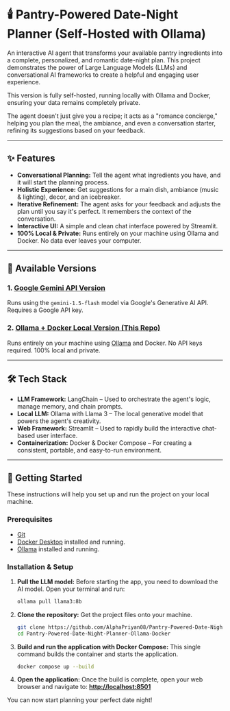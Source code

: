 # 🕯️ Pantry-Powered Date-Night Planner (Self-Hosted with Ollama)

An interactive AI agent that transforms your available pantry ingredients into a complete, personalized, and romantic date-night plan. This project demonstrates the power of Large Language Models (LLMs) and conversational AI frameworks to create a helpful and engaging user experience.

This version is fully self-hosted, running locally with Ollama and Docker, ensuring your data remains completely private.

The agent doesn't just give you a recipe; it acts as a "romance concierge," helping you plan the meal, the ambiance, and even a conversation starter, refining its suggestions based on your feedback.

---

## ✨ Features

-   **Conversational Planning:** Tell the agent what ingredients you have, and it will start the planning process.
-   **Holistic Experience:** Get suggestions for a main dish, ambiance (music & lighting), decor, and an icebreaker.
-   **Iterative Refinement:** The agent asks for your feedback and adjusts the plan until you say it's perfect. It remembers the context of the conversation.
-   **Interactive UI:** A simple and clean chat interface powered by Streamlit.
-   **100% Local & Private:** Runs entirely on your machine using Ollama and Docker. No data ever leaves your computer.

---

## 📂 Available Versions

### 1. [Google Gemini API Version](https://github.com/AlphaPriyan08/Pantry-Powered-Date-Night-Planner)
Runs using the `gemini-1.5-flash` model via Google's Generative AI API. Requires a Google API key.

### 2. [Ollama + Docker Local Version (This Repo)](https://github.com/AlphaPriyan08/Pantry-Powered-Date-Night-Planner-Ollama-Docker)
Runs entirely on your machine using [Ollama](https://ollama.com/) and Docker. No API keys required. 100% local and private.

---

## 🛠️ Tech Stack

-   **LLM Framework:** LangChain – Used to orchestrate the agent's logic, manage memory, and chain prompts.
-   **Local LLM:** Ollama with Llama 3 – The local generative model that powers the agent's creativity.
-   **Web Framework:** Streamlit – Used to rapidly build the interactive chat-based user interface.
-   **Containerization:** Docker & Docker Compose – For creating a consistent, portable, and easy-to-run environment.

---

## 🚀 Getting Started

These instructions will help you set up and run the project on your local machine.

### Prerequisites

-   [Git](https://git-scm.com/downloads)
-   [Docker Desktop](https://www.docker.com/products/docker-desktop/) installed and running.
-   [Ollama](https://ollama.com/) installed and running.

### Installation & Setup

1.  **Pull the LLM model:**
    Before starting the app, you need to download the AI model. Open your terminal and run:
    ```bash
    ollama pull llama3:8b
    ```

2.  **Clone the repository:**
    Get the project files onto your machine.
    ```bash
    git clone https://github.com/AlphaPriyan08/Pantry-Powered-Date-Night-Planner-Ollama-Docker
    cd Pantry-Powered-Date-Night-Planner-Ollama-Docker
    ```


3.  **Build and run the application with Docker Compose:**
    This single command builds the container and starts the application.
    ```bash
    docker compose up --build
    ```

4.  **Open the application:**
    Once the build is complete, open your web browser and navigate to:
    **[http://localhost:8501](http://localhost:8501)**

You can now start planning your perfect date night!